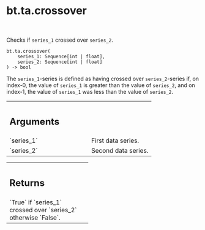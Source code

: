 <div itemscope itemtype="http://developers.google.com/ReferenceObject">
<meta itemprop="name" content="bt.ta.crossover" />
<meta itemprop="path" content="Stable" />
</div>

# bt.ta.crossover

<!-- Insert buttons and diff -->

<table class="tfo-notebook-buttons tfo-api nocontent" align="left">

</table>



Checks if `series_1` crossed over `series_2`.

<pre class="devsite-click-to-copy prettyprint lang-py tfo-signature-link">
<code>bt.ta.crossover(
    series_1: Sequence[int | float],
    series_2: Sequence[int | float]
) -> bool
</code></pre>



<!-- Placeholder for "Used in" -->

The `series_1`-series is defined as having crossed over
`series_2`-series if, on index-0, the value of `series_1` is
greater than the value of `series_2`, and on index-1, the value
of `series_1` was less than the value of `series_2`.

<!-- Tabular view -->
 <table class="responsive fixed orange">
<colgroup><col width="214px"><col></colgroup>
<tr><th colspan="2" style="text-align: left;"><h2 class="add-link">Arguments</h2></th></tr>

<tr>
<td>
`series_1`
</td>
<td>
First data series.
</td>
</tr><tr>
<td>
`series_2`
</td>
<td>
Second data series.
</td>
</tr>
</table>



<!-- Tabular view -->
 <table class="responsive fixed orange">
<colgroup><col width="214px"><col></colgroup>
<tr><th colspan="2" style="text-align: left;"><h2 class="add-link">Returns</h2></th></tr>
<tr class="alt">
<td colspan="2">
`True` if `series_1` crossed over `series_2` otherwise `False`.
</td>
</tr>

</table>

